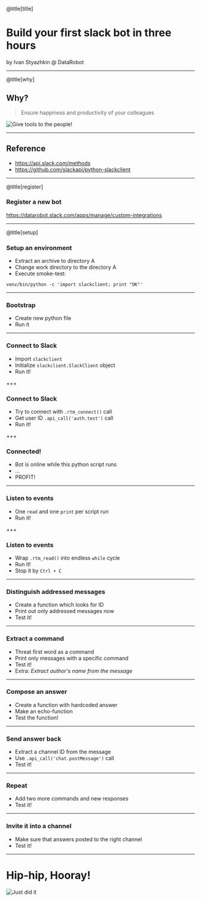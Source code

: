 @title[title]
# Build your first slack bot in three hours

by Ivan Styazhkin @ DataRobot

---
@title[why]
## Why?
> Ensure happiness and productivity of your colleagues

![Give tools to the people!](https://github.com/inesusvet/pyclub/raw/slides/assets/img/tools-to-the-people.jpg)

---
## Reference

- https://api.slack.com/methods
- https://github.com/slackapi/python-slackclient

---
@title[register]
### Register a new bot

https://datarobot.slack.com/apps/manage/custom-integrations

---
@title[setup]
### Setup an environment

- Extract an archive to directory A
- Change work directory to the directory A
- Execute smoke-test:

```
venv/bin/python -c 'import slackclient; print "OK"'
```

---
### Bootstrap

- Create new python file
- Run it

---
### Connect to Slack

- Import `slackclient`
- Initialize `slackclient.SlackClient` object
- Run it!

+++
### Connect to Slack

- Try to connect with `.rtm_connect()` call
- Get user ID `.api_call('auth.test')` call
- Run it!

+++
### Connected!

- Bot is online while this python script runs
- ...
- PROFIT!

---
### Listen to events

- One `read` and one `print` per script run
- Run it!

+++
### Listen to events

- Wrap `.rtm_read()` into endless `while` cycle
- Run it!
- Stop it by `Ctrl + C`

---
### Distinguish addressed messages

- Create a function which looks for ID
- Print out only addressed messages now
- Test it!

---
### Extract a command

- Threat first word as a command
- Print only messages with a specific command
- Test it!
- Extra: _Extract author's name from the message_

---
### Compose an answer

- Create a function with hardcoded answer
- Make an echo-function
- Test the function!

---
### Send answer back

- Extract a channel ID from the message
- Use `.api_call('chat.postMessage')` call
- Test it!

---
### Repeat

- Add two more commands and new responses
- Test it!

---
### Invite it into a channel

- Make sure that answers posted to the right channel
- Test it!

---
# Hip-hip, Hooray!
![Just did it](http://www.shirtyourpants.com/wp-content/uploads/2014/03/JUST_DID_IT.jpg)
